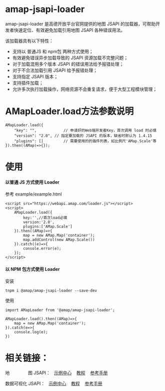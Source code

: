 # amap-jsapi-loader
amap-jsapi-loader 是高德开放平台官网提供的地图 JSAPI 的加载器，可帮助开发者快速定位、有效避免加载引用地图 JSAPI 各种错误用法。


该加载器具有以下特性：
* 支持以 普通JS 和 npm包 两种方式使用；
* 有效避免错误异步加载导致的 JSAPI 资源加载不完整问题；
* 对于加载混用多个版本 JSAPI 的错误用法给予报错处理；
* 对于不合法加载引用 JSAPI 给予报错处理；
* 支持指定 JSAPI 版本；
* 支持插件加载；
* 允许多次执行加载操作，网络资源不会重复请求，便于大型工程模块管理；


# AMapLoader.load方法参数说明
```
AMapLoader.load({
    "key": "",            // 申请好的Web端开发者Key，首次调用 load 时必填
    "version": "2.0", // 指定要加载的 JSAPI 的版本，缺省时默认为 1.4.15
    "plugins": []         // 需要使用的的插件列表，如比例尺'AMap.Scale'等
}).then((AMap)=>{});

```


# 使用
#### 以普通 JS 方式使用 Loader
参考 example/example.html
```
<script src="https://webapi.amap.com/loader.js"></script>
<script>
    AMapLoader.load({
        key:'',//首次load必填
        version:'2.0',
        plugins:['AMap.Scale']
    }).then((AMap)=>{
        map = new AMap.Map('container');
        map.addControl(new AMap.Scale())
    }).catch((e)=>{
        console.error(e);
    });   
</script>
```
#### 以 NPM 包方式使用 Loader
安装
```
tnpm i @amap/amap-jsapi-loader --save-dev
```
使用
```
import AMapLoader from '@amap/amap-jsapi-loader';

AMapLoader.load().then((AMap)=>{
    map = new AMap.Map('container');
}).catch(e=>{
    console.log(e);
})

```

# 相关链接：
地&nbsp;&nbsp;&nbsp;&nbsp;&nbsp;&nbsp;&nbsp;&nbsp;&nbsp;&nbsp;&nbsp;&nbsp;&nbsp;&nbsp;&nbsp;图 JSAPI：  &nbsp;&nbsp;[示例中心](https://lbs.amap.com/demo-center/jsapi-v2)&nbsp;&nbsp;&nbsp;&nbsp;[教程](https://lbs.amap.com/api/jsapi-v2/summary)&nbsp;&nbsp;&nbsp;&nbsp;[参考手册](https://lbs.amap.com/api/jsapi-v2/documentation)



数据可视化 JSAPI：  &nbsp;&nbsp;[示例中心](https://lbs.amap.com/demo-center/loca-api)&nbsp;&nbsp;&nbsp;&nbsp;[教程](https://lbs.amap.com/api/loca-api/prod_intro)&nbsp;&nbsp;&nbsp;&nbsp;[参考手册](https://lbs.amap.com/api/loca-api/guide/baselayer)


